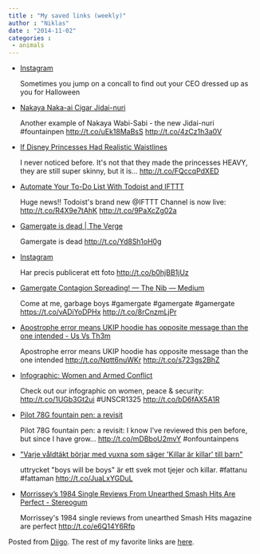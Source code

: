 ```yaml
---
title : "My saved links (weekly)"
author : "Niklas"
date : "2014-11-02"
categories : 
 - animals
---
```


- [Instagram](http://instagram.com/p/u00qPFTBwa/)
    
    Sometimes you jump on a concall to find out your CEO dressed up as you for Halloween
    
- [Nakaya Naka-ai Cigar Jidai-nuri](http://www.nibs.com/nakaya-naka-ai-cigar-jidai-nuri.htm)
    
    Another example of Nakaya Wabi-Sabi - the new Jidai-nuri #fountainpen http://t.co/uEk18MaBsS http://t.co/4zCz1h3a0V
    
    
- [If Disney Princesses Had Realistic Waistlines](http://www.buzzfeed.com/lorynbrantz/if-disney-princesses-had-realistic-waistlines?bffb)
    
    I never noticed before. It's not that they made the princesses HEAVY, they are still super skinny, but it is... http://t.co/FQccqPdXED
    
- [Automate Your To-Do List With Todoist and IFTTT](http://blog.todoist.com/2014/10/30/automate-your-todo-list-with-todoist-and-ifttt/)
    
    Huge news!! Todoist's brand new @IFTTT Channel is now live: http://t.co/R4X9e7tAhK http://t.co/9PaXcZg02a
    
- [Gamergate is dead | The Verge](http://www.theverge.com/2014/10/30/7131931/gamergate-is-dead)
    
    Gamergate is dead http://t.co/Yd8Sh1oH0g
    
- [Instagram](http://instagram.com/p/uvmaUsnDQ8/)
    
    Har precis publicerat ett foto http://t.co/b0hjBB1jUz
    
- [Gamergate Contagion Spreading! — The Nib — Medium](https://medium.com/the-nib/gamergate-contagion-spreading-9feb65f9d642)
    
    Come at me, garbage boys #gamergate #gamergate #gamergate https://t.co/vADiYoDPHx http://t.co/8rCnzmLjPr
    
    
- [Apostrophe error means UKIP hoodie has opposite message than the one intended - Us Vs Th3m](http://usvsth3m.com/post/101175912203/apostrophe-error-means-ukip-hoodie-has-opposite-message)
    
    Apostrophe error means UKIP hoodie has opposite message than the one intended http://t.co/Nqtt6nuWKr http://t.co/s723gs2BhZ
    
- [Infographic: Women and Armed Conflict](http://beijing20.unwomen.org/en/infographic/armed-conflict)
    
    Check out our infographic on women, peace & security: http://t.co/1UGb3Gt2ui #UNSCR1325 http://t.co/bD6fAX5A1R
    
    
- [Pilot 78G fountain pen: a revisit](http://onfountainpens.com/2014/10/pilot-78g-fountain-pen-revisit/?utm_source=twitterfeed&utm_medium=twitter)
    
    Pilot 78G fountain pen: a revisit: I know I’ve reviewed this pen before, but since I have grow... http://t.co/mDBboU2mvY #onfountainpens
    
    
- ["Varje våldtäkt börjar med vuxna som säger 'Killar är killar' till barn"](http://nyheter24.se/debatt/780970-varje-valdtakt-borjar-med-vuxna-som-sager-killar-ar-killar-till-barn)
    
    uttrycket "boys will be boys" är ett svek mot tjejer och killar. #fattanu #fattaman http://t.co/JuaLxYGDuL
    
    
- [Morrissey’s 1984 Single Reviews From Unearthed Smash Hits Are Perfect - Stereogum](http://www.stereogum.com/1714243/morrisseys-1984-single-reviews-from-unearthed-smash-hits-are-perfect/news/)
    
    Morrissey's 1984 single reviews from unearthed Smash Hits magazine are perfect http://t.co/e6Q14Y6Rfp
    

Posted from [Diigo](https://www.diigo.com). The rest of my favorite links are [here](https://www.diigo.com/user/npivic).
